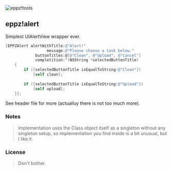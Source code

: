 ![eppz!tools](http://eppz.eu/layout/assets/eppz_Logo.png)
## eppz!alert

Simplest UIAlertView wrapper ever.
```Objective-C
[EPPZAlert alertWithTitle:@"Alert!"
                  message:@"Please choose a task below."
             buttonTitles:@[@"Clean", @"Upload", @"Cancel"]
             completition:^(NSString *selectedButtonTitle)
    {
        if ([selectedButtonTitle isEqualToString:@"Clean"])
            [self clean];
     
        if ([selectedButtonTitle isEqualToString:@"Upload"])
            [self upload];
    }];
```

See header file for more (actualluy there is not too much more).

### Notes

> Implementation uses the Class object itself as a singleton without any singleton setup, so implementation you find inside is a bit unusual, but I like it.

### License

> Don't bother.
